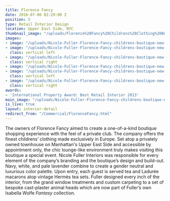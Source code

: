 ```yaml
---
title: Florence Fancy
date: 2016-07-06 02:29:00 Z
position: 5
type: Retail Interior Design
location: Upper East Side, NYC
thumbnail_image: "/uploads/Florence%20Fancy%20Childrens%20Clothing%20Boutique%20Cover%20Nicole%20Fuller%20Interiors-2733ce.jpg"
images:
- image: "/uploads/Nicole-Fuller-Florence-Fancy-childrens-boutique-new-york-interior-designer-.jpg"
- image: "/uploads/Nicole-Fuller-Florence-Fancy-childrens-boutique-new-york-interior-designer-7.jpg"
  class: vertical left
- image: "/uploads/Nicole-Fuller-Florence-Fancy-childrens-boutique-new-york-interior-designer-2.jpg"
  class: vertical right
- image: "/uploads/Nicole-Fuller-Florence-Fancy-childrens-boutique-new-york-interior-designer-1-77bd50.jpg"
- image: "/uploads/Nicole-Fuller-Florence-Fancy-childrens-boutique-new-york-interior-designer-4.jpg"
  class: vertical left
- image: "/uploads/Nicole-Fuller-Florence-Fancy-childrens-boutique-new-york-interior-designer-3.jpg"
  class: vertical right
awards:
- 'International Property Award: Best Retail Interior 2013'
main_image: "/uploads/Nicole-Fuller-Florence-Fancy-childrens-boutique-new-york-interior-designer-9.jpg"
is_live: true
layout: interior-detail
redirect_from: "/Commercial/FlorenceFancy.html"
---
```


The owners of Florence Fancy aimed to create a one-of-a-kind boutique shopping experience with the feel of a private club. The company offers the finest childrens’ clothing made exclusively in Europe. Set atop a privately owned townhouse on Manhattan's Upper East Side and accessible by appointment only, the chic lounge-like environment truly makes visiting this boutique a special event. Nicole Fuller Interiors was responsible for every element of the company’s branding and the boutique’s design and build-out. Navy, white, and pale lavender combine to create a gender neutral and luxurious color palette. Upon entry, each guest is served tea and Ladurée macarons atop vintage Hermès tea sets. Fuller designed every inch of the interior, from the grand window treatments and custom carpeting to a set of bespoke cast-plaster animal heads which are now part of Fuller’s own Isabella Wolfe *Fantasy* collection.
